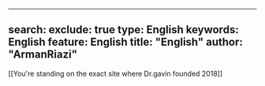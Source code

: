 
---
search:
exclude: true
type:  English
keywords:  English
feature:  English
title: "English"
author: "ArmanRiazi"
---

[[You're standing on the exact site where Dr.gavin founded 2018]]